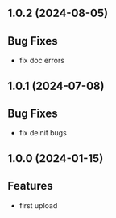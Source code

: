## 1.0.2 (2024-08-05)

## Bug Fixes

- fix doc errors

## 1.0.1 (2024-07-08)

## Bug Fixes

- fix deinit bugs

## 1.0.0 (2024-01-15)

## Features

- first upload